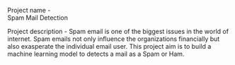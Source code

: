 Project name -  
       Spam Mail Detection


Project description - 
       Spam email is one of the biggest issues in the world of internet. Spam emails not only influence the organizations financially but also exasperate the individual email user. This project aim is to build a machine learning model to detects a mail as a Spam or Ham.
